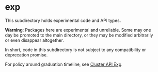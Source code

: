 # exp

This subdirectory holds experimental code and API types.

**Warning**: Packages here are experimental and unreliable. Some may one day be promoted to the main directory, or they may be modified arbitrarily or even disappear altogether.

In short, code in this subdirectory is not subject to any compatibility or deprecation promise.

For policy around graduation timeline, see [Cluster API Exp](https://github.com/kubernetes-sigs/cluster-api/tree/master/exp).
